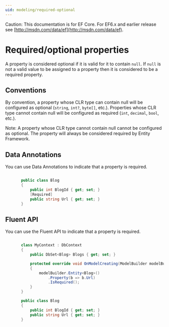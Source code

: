 ```yaml
---
uid: modeling/required-optional
---
```

Caution: This documentation is for EF Core. For EF6.x and earlier release see [http://msdn.com/data/ef](http://msdn.com/data/ef).

  # Required/optional properties

A property is considered optional if it is valid for it to contain `null`. If `null` is not a valid value to be assigned to a property then it is considered to be a required property.

  ## Conventions

By convention, a property whose CLR type can contain null will be configured as optional (`string`, `int?`, `byte[]`, etc.). Properties whose CLR type cannot contain null will be configured as required (`int`, `decimal`, `bool`, etc.).

Note: A property whose CLR type cannot contain null cannot be configured as optional. The property will always be considered required by Entity Framework.

  ## Data Annotations

You can use Data Annotations to indicate that a property is required.

<!-- literal_block {"language": "c#", "source": "/Users/shirhatti/src/EntityFramework.Docs/docs/modeling/Modeling/DataAnnotations/Samples/Required.cs", "xml:space": "preserve", "classes": [], "backrefs": [], "names": [], "dupnames": [], "highlight_args": {"hl_lines": [4], "linenostart": 1}, "ids": [], "linenos": true} -->

````c#

       public class Blog
       {
           public int BlogId { get; set; }
           [Required]
           public string Url { get; set; }
       }

   ````

  ## Fluent API

You can use the Fluent API to indicate that a property is required.

<!-- literal_block {"language": "c#", "source": "/Users/shirhatti/src/EntityFramework.Docs/docs/modeling/Modeling/FluentAPI/Samples/Required.cs", "xml:space": "preserve", "classes": [], "backrefs": [], "names": [], "dupnames": [], "highlight_args": {"hl_lines": [7, 8, 9], "linenostart": 1}, "ids": [], "linenos": true} -->

````c#

       class MyContext : DbContext
       {
           public DbSet<Blog> Blogs { get; set; }

           protected override void OnModelCreating(ModelBuilder modelBuilder)
           {
               modelBuilder.Entity<Blog>()
                   .Property(b => b.Url)
                   .IsRequired();
           }
       }

       public class Blog
       {
           public int BlogId { get; set; }
           public string Url { get; set; }
       }

   ````
